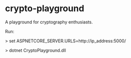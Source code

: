 # crypto-playground
A playground for cryptography enthusiasts. 

Run:

\> set ASPNETCORE_SERVER.URLS=http://ip_address:5000/

\> dotnet CryptoPlayground.dll

